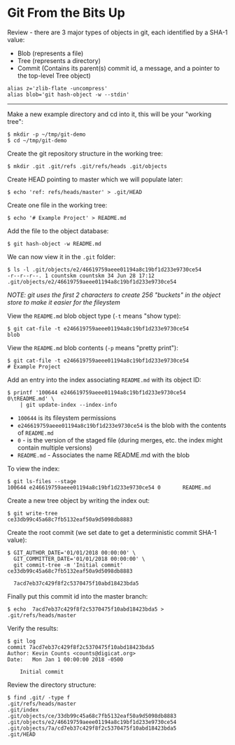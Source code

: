 # Git From the Bits Up

Review - there are 3 major types of objects in git, each identified by a SHA-1 value:
- Blob (represents a file)
- Tree (represents a directory)
- Commit (Contains its parent(s) commit id, a message, and a pointer to the top-level Tree object)

```
alias z='zlib-flate -uncompress'
alias blob='git hash-object -w --stdin'
```

---

Make a new example directory and cd into it, this will be your "working tree":

    $ mkdir -p ~/tmp/git-demo
    $ cd ~/tmp/git-demo

Create the git repository structure in the working tree:

    $ mkdir .git .git/refs .git/refs/heads .git/objects

Create HEAD pointing to master which we will populate later:

    $ echo 'ref: refs/heads/master' > .git/HEAD

Create one file in the working tree:

    $ echo '# Example Project' > README.md

Add the file to the object database:

    $ git hash-object -w README.md

We can now view it in the `.git` folder:

    $ ls -l .git/objects/e2/46619759aeee01194a8c19bf1d233e9730ce54
    -r--r--r--. 1 countskm countskm 34 Jun 28 17:12 .git/objects/e2/46619759aeee01194a8c19bf1d233e9730ce54

*NOTE: git uses the first 2 characters to create 256 "buckets" in the object store to make it easier for the fileystem*

View the `README.md` blob object type (`-t` means "show type):

    $ git cat-file -t e246619759aeee01194a8c19bf1d233e9730ce54
    blob

View the `README.md` blob contents (`-p` means "pretty print"):

    $ git cat-file -t e246619759aeee01194a8c19bf1d233e9730ce54
    # Example Project

Add an entry into the index associating `README.md` with its object ID:

    $ printf '100644 e246619759aeee01194a8c19bf1d233e9730ce54 0\tREADME.md' \
        | git update-index --index-info

- `100644` is its fileystem permissions
- `e246619759aeee01194a8c19bf1d233e9730ce54` is the blob with the contents of `README.md`
- `0` - is the version of the staged file (during merges, etc. the index might contain multiple versions)
- `README.md` - Associates the name README.md with the blob

To view the index:

    $ git ls-files --stage
    100644 e246619759aeee01194a8c19bf1d233e9730ce54 0       README.md

Create a new tree object by writing the index out:

    $ git write-tree
    ce33db99c45a68c7fb5132eaf50a9d5098db8883

Create the root commit (we set date to get a deterministic commit SHA-1 value):

    $ GIT_AUTHOR_DATE='01/01/2018 00:00:00' \
      GIT_COMMITTER_DATE='01/01/2018 00:00:00' \
      git commit-tree -m 'Initial commit' ce33db99c45a68c7fb5132eaf50a9d5098db8883

      7acd7eb37c429f8f2c5370475f10abd18423bda5

Finally put this commit id into the master branch:

    $ echo  7acd7eb37c429f8f2c5370475f10abd18423bda5 > .git/refs/heads/master

Verify the results:

    $ git log
    commit 7acd7eb37c429f8f2c5370475f10abd18423bda5
    Author: Kevin Counts <counts@digicat.org>
    Date:   Mon Jan 1 00:00:00 2018 -0500

        Initial commit

Review the directory structure:

    $ find .git/ -type f
    .git/refs/heads/master
    .git/index
    .git/objects/ce/33db99c45a68c7fb5132eaf50a9d5098db8883
    .git/objects/e2/46619759aeee01194a8c19bf1d233e9730ce54
    .git/objects/7a/cd7eb37c429f8f2c5370475f10abd18423bda5
    .git/HEAD

